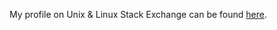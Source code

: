 
My profile on Unix & Linux Stack Exchange can be found [here](https://unix.stackexchange.com/users/370076/ajmeese7?tab=profile).
